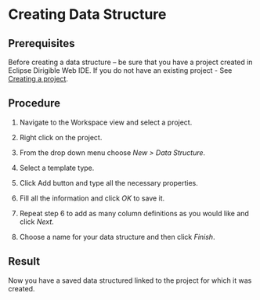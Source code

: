 # Creating Data Structure

## Prerequisites
 
Before creating a data structure – be sure that you have a project created in Eclipse Dirigible Web IDE.
If you do not have an existing project - See [Creating a project](https://github.com/dirigiblelabs/curriculum/blob/master/DayanaKaramiteva/creating_project.md).

## Procedure
1.	Navigate to the Workspace view and select a project.

2.	Right click on the project.

3.	From the drop down menu choose *New > Data Structure*.

4.	Select a template type.

5.	Click Add button and type all the necessary properties.

6.	Fill all the information and click *OK* to save it.

7.	Repeat step 6 to add as many column definitions as you would like and click *Next*.

8.	Choose a name for your data structure and then click *Finish*.

## Result
Now you have a saved data structured linked to the project for which it was created.
